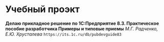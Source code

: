 # Учебный проэкт
**Делаю прикладное решение по 1С:Предприятие 8.3. Практическое пособие разработчика
Примеры и типовые приемы**
_М.Г. Радченко, Е.Ю. Хрусталева_
```https://its.1c.ru/db/pubdevguide83```
